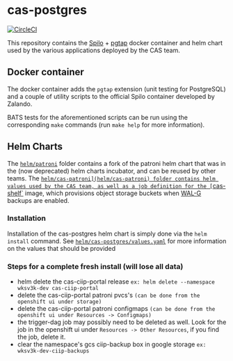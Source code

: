 # cas-postgres

[![CircleCI](https://circleci.com/gh/bcgov/cas-postgres.svg?style=svg)](https://circleci.com/gh/bcgov/cas-postgres)

This repository contains the [Spilo](https://github.com/zalando/spilo/) + [pgtap](https://pgtap.org/) docker container and helm chart used by the various applications deployed by the CAS team.

## Docker container

The docker container adds the `pgtap` extension (unit testing for PostgreSQL) and a couple of utility scripts to the official Spilo container developed by Zalando.

BATS tests for the aforementioned scripts can be run using the corresponding `make` commands (run `make help` for more information).

## Helm Charts

The [`helm/patroni`](helm/patroni) folder contains a fork of the patroni helm chart that was in the (now deprecated) helm charts incubator, and can be reused by other teams.
The [`helm/cas-patroni](helm/cas-patroni) folder contains helm values used by the CAS team, as well as a job definition for the [`cas-shelf`](https://github.com/bcgov/cas-shelf/) image, which provisions object storage buckets when [WAL-G](https://github.com/wal-g/wal-g) backups are enabled.

### Installation

Installation of the cas-postgres helm chart is simply done via the `helm install` command. See [`helm/cas-postgres/values.yaml`](helm/cas-postgres/values.yaml) for more information on the values that should be provided

### Steps for a complete fresh install (will lose all data)

- helm delete the cas-ciip-portal release `ex: helm delete --namespace wksv3k-dev cas-ciip-portal`
- delete the cas-ciip-portal patroni pvcs's `(can be done from the openshift ui under storage)`
- delete the cas-ciip-portal patroni configmaps `(can be done from the openshift ui under Resources -> Configmaps)`
- the trigger-dag job may possibly need to be deleted as well. Look for the job in the openshift ui under `Resources -> Other Resources`, if you find the job, delete it.
- clear the namespace's gcs ciip-backup box in google storage `ex: wksv3k-dev-ciip-backups`
